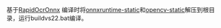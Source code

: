 基于[RapidOcrOnnx](https://github.com/RapidAI/RapidOcrOnnx)
编译时将[onnxruntime-static](https://github.com/HIllya51/Luna_CV_NLP/releases/download/runtime_static/onnxruntime-static.zip)和[opencv-static](https://github.com/HIllya51/Luna_CV_NLP/releases/download/runtime_static/opencv-static.zip)解压到根目录，运行buildvs22.bat编译。